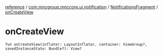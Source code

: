 [reference](../../index.md) / [com.mncgroup.mnccore.ui.notification](../index.md) / [NotificationsFragment](index.md) / [onCreateView](./on-create-view.md)

# onCreateView

`fun onCreateView(inflater: LayoutInflater, container: ViewGroup?, savedInstanceState: Bundle?): View?`